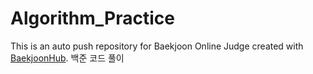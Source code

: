 # Algorithm_Practice
This is an auto push repository for Baekjoon Online Judge created with [BaekjoonHub](https://github.com/BaekjoonHub/BaekjoonHub).
백준 코드 풀이
